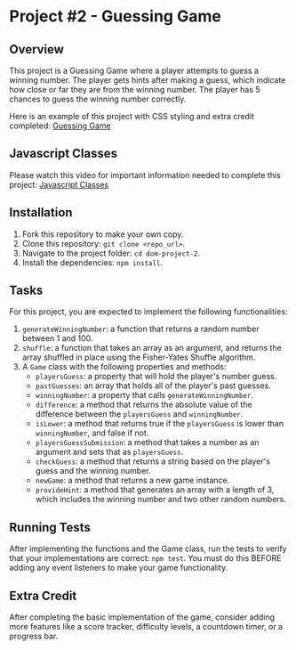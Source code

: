 # Project #2 - Guessing Game

## Overview

This project is a Guessing Game where a player attempts to guess a winning number. The player gets hints after making a guess, which indicate how close or far they are from the winning number. The player has 5 chances to guess the winning number correctly.

Here is an example of this project with CSS styling and extra credit completed:
[Guessing Game](https://se7en-illa.github.io/guess-the-number/)

## Javascript Classes

Please watch this video for important information needed to complete this project:
[Javascript Classes](https://www.youtube.com/watch?v=2ZphE5HcQPQ)

## Installation

1. Fork this repository to make your own copy.
2. Clone this repository: `git clone <repo_url>`.
3. Navigate to the project folder: `cd dom-project-2`.
4. Install the dependencies: `npm install`.

## Tasks

For this project, you are expected to implement the following functionalities:

1. `generateWinningNumber`: a function that returns a random number between 1 and 100.
2. `shuffle`: a function that takes an array as an argument, and returns the array shuffled in place using the Fisher-Yates Shuffle algorithm.
3. A `Game` class with the following properties and methods:
   - `playersGuess`: a property that will hold the player's number guess.
   - `pastGuesses`: an array that holds all of the player's past guesses.
   - `winningNumber`: a property that calls `generateWinningNumber`.
   - `difference`: a method that returns the absolute value of the difference between the `playersGuess` and `winningNumber`.
   - `isLower`: a method that returns true if the `playersGuess` is lower than `winningNumber`, and false if not.
   - `playersGuessSubmission`: a method that takes a number as an argument and sets that as `playersGuess`.
   - `checkGuess`: a method that returns a string based on the player's guess and the winning number.
   - `newGame`: a method that returns a new game instance.
   - `provideHint`: a method that generates an array with a length of 3, which includes the winning number and two other random numbers.

## Running Tests

After implementing the functions and the Game class, run the tests to verify that your implementations are correct: `npm test`. You must do this BEFORE adding any event listeners to make your game functionality.

## Extra Credit

After completing the basic implementation of the game, consider adding more features like a score tracker, difficulty levels, a countdown timer, or a progress bar.

